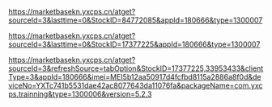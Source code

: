 
https://marketbasekn.yxcps.cn/atget?sourceId=3&lasttime=0&StockID=84772085&appId=180666&type=1300007

https://marketbasekn.yxcps.cn/atget?sourceId=3&lasttime=0&StockID=17377225&appId=180666&type=1300007

https://marketbasekn.yxcps.cn/atget?sourceId=3&refreshSource=tabOption&StockID=17377225,33953433&clientType=3&appId=180666&imei=MEI5b12aa50917d4fcfbd8115a2886a8f0d&deviceNo=YXTc741b5531dae42ac8077643da11076fa&packageName=com.yxcps.trainning&type=1300006&version=5.2.3

